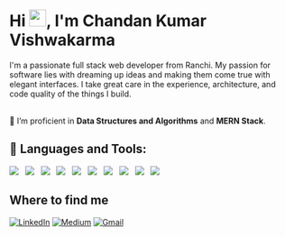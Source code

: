 <h1 align="left">Hi <img src="https://raw.githubusercontent.com/MartinHeinz/MartinHeinz/master/wave.gif" width="30px">, I'm Chandan Kumar Vishwakarma</h1>
I'm a passionate full stack web developer from Ranchi. My passion for software lies with dreaming up ideas and making them come true with elegant interfaces. I take great care in the experience, architecture, and code quality of the things I build.

<br/>
<br/>

🌱 I’m proficient in **Data Structures and Algorithms** and **MERN Stack**.


## 🚀 Languages and Tools:

<p> 
    <img src="https://img.shields.io/badge/html5%20-%23e34f26.svg?&style=for-the-badge&logo=html5&logoColor=white" />&nbsp;&nbsp;
    <img src="https://img.shields.io/badge/CSS3-1572B6?&style=for-the-badge&logo=css3&logoColor=white" />&nbsp;&nbsp;
    <img src="https://img.shields.io/badge/JavaScript-F7DF1E?style=for-the-badge&logo=javascript&logoColor=black" />&nbsp;&nbsp;
    <img src="https://img.shields.io/badge/React-20232A?style=for-the-badge&logo=react&logoColor=61DAFB" />&nbsp;&nbsp;
    <img src="https://img.shields.io/badge/Bootstrap-563D7C?style=for-the-badge&logo=bootstrap&logoColor=white">&nbsp;&nbsp;
    <img src="https://img.shields.io/badge/MongoDB-4EA94B?style=for-the-badge&logo=mongodb&logoColor=white" />&nbsp;&nbsp;
    <img src="https://img.shields.io/badge/redis-%23DD0031.svg?&style=for-the-badge&logo=redis&logoColor=white" />&nbsp;&nbsp;
    <img src="https://img.shields.io/badge/Node.js-339933?style=for-the-badge&logo=nodedotjs&logoColor=white" />&nbsp;&nbsp;
    <img src="https://img.shields.io/badge/npm-CB3837?style=for-the-badge&logo=npm&logoColor=white" />&nbsp;&nbsp;
    <img src="https://img.shields.io/badge/Express.js-000000?style=for-the-badge&logo=express&logoColor=white" />&nbsp;&nbsp;
</p>

        
## Where to find me
<p>
  <a href="https://linkedin.com/in/chandan-kumar-9a6a89222" target="_blank"
    ><img
      alt="LinkedIn"
      src="https://img.shields.io/badge/linkedin-%230077B5.svg?&style=for-the-badge&logo=linkedin&logoColor=white"
  /></a>
  <a
    href="https://medium.com/@chandankrbit3
    "
    target="_blank"
    ><img
      alt="Medium"
      src="https://img.shields.io/badge/medium-%2312100E.svg?&style=for-the-badge&logo=medium&logoColor=white"
  /></a>
  <a href="chandankrbit3@gmail.com" target="_blank"
    ><img
      alt="Gmail"
      src="https://img.shields.io/badge/Gmail-D14836?style=for-the-badge&logo=gmail&logoColor=white"
  /></a>
</p>
